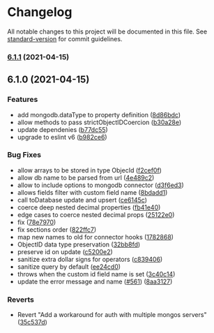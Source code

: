 # Changelog

All notable changes to this project will be documented in this file. See [standard-version](https://github.com/conventional-changelog/standard-version) for commit guidelines.

### [6.1.1](https://github.com/Gamio-technology/loopback-connector-transactions-mongodb/compare/@gamio-technology/loopback-connector-mongodb@6.1.0...@gamio-technology/loopback-connector-mongodb@6.1.1) (2021-04-15)

## 6.1.0 (2021-04-15)


### Features

* add mongodb.dataType to property definition ([8d86bdc](https://github.com/Gamio-technology/loopback-connector-transactions-mongodb/commit/8d86bdca9e919a0056ba06e0ebd90d0204acd5a6))
* allow methods to pass strictObjectIDCoercion ([b30a28e](https://github.com/Gamio-technology/loopback-connector-transactions-mongodb/commit/b30a28e7a13e9547ea0435bc5e388c55c761d26b))
* update dependenies ([b77dc55](https://github.com/Gamio-technology/loopback-connector-transactions-mongodb/commit/b77dc556abe1b42514881bcba76027b892e00e74))
* upgrade to eslint v6 ([b982ce6](https://github.com/Gamio-technology/loopback-connector-transactions-mongodb/commit/b982ce6bea64e56ede81e9ae769e8b2509efc686))


### Bug Fixes

* allow arrays to be stored in type ObjecId ([f2cef0f](https://github.com/Gamio-technology/loopback-connector-transactions-mongodb/commit/f2cef0f0b5a5b3c17bc485651c7b15b39069d77c))
* allow db name to be parsed from url ([4e489c2](https://github.com/Gamio-technology/loopback-connector-transactions-mongodb/commit/4e489c2436a4a661bdd7175cd5089d17fc1b528a))
* allow to include options to mongodb connector ([d3f6ed3](https://github.com/Gamio-technology/loopback-connector-transactions-mongodb/commit/d3f6ed375024394258ec89b123b5976fd102929e))
* allows fields filter with custom field name ([8bdadd1](https://github.com/Gamio-technology/loopback-connector-transactions-mongodb/commit/8bdadd1f7ed67d6ae4654d91ca2a8db3b44f8634))
* call toDatabase update and upsert ([ce6145c](https://github.com/Gamio-technology/loopback-connector-transactions-mongodb/commit/ce6145c7f9d8b8daefdda98174ebb3c47e73fe8a))
* coerce deep nested decimal properties ([fb41e40](https://github.com/Gamio-technology/loopback-connector-transactions-mongodb/commit/fb41e40777c7eb11a9de15878bf3ad09eac943bc))
* edge cases to coerce nested decimal props ([25122e0](https://github.com/Gamio-technology/loopback-connector-transactions-mongodb/commit/25122e02a59dea75148d1670ed49ce9294a8b548))
* fix ([78e7970](https://github.com/Gamio-technology/loopback-connector-transactions-mongodb/commit/78e797091cb0c7e2e4763a50ef97a41a6e27f87d))
* fix sections order ([822ffc7](https://github.com/Gamio-technology/loopback-connector-transactions-mongodb/commit/822ffc797439a3417ceb6d0b73ba568f7b276a9a))
* map new names to old for connector hooks ([1782868](https://github.com/Gamio-technology/loopback-connector-transactions-mongodb/commit/1782868c2fe7d6f6f9261142684a0e9b47c0267d))
* ObjectID data type preservation ([32bb8fd](https://github.com/Gamio-technology/loopback-connector-transactions-mongodb/commit/32bb8fd37d4b331bba1dcd9eec281e6eca4b2998))
* preserve id on update ([c5200e2](https://github.com/Gamio-technology/loopback-connector-transactions-mongodb/commit/c5200e26498ffcd2b560e3a3cf8ba2795bbf603f))
* sanitize extra dollar signs for operators ([c839406](https://github.com/Gamio-technology/loopback-connector-transactions-mongodb/commit/c8394066e4066e400df62dbe8688865956408606))
* sanitize query by default ([ee24cd0](https://github.com/Gamio-technology/loopback-connector-transactions-mongodb/commit/ee24cd08b8ccc32711264831c71b1da628df357b))
* throws when the custom id field name is set ([3c40c14](https://github.com/Gamio-technology/loopback-connector-transactions-mongodb/commit/3c40c14c9b355267df89847c3b3e8e59cb735671))
* update the error message and name ([#561](https://github.com/Gamio-technology/loopback-connector-transactions-mongodb/issues/561)) ([8aa3127](https://github.com/Gamio-technology/loopback-connector-transactions-mongodb/commit/8aa3127f847aea4fc401626bc98561bb129ffd94))


### Reverts

* Revert "Add a workaround for auth with multiple mongos servers" ([35c537d](https://github.com/Gamio-technology/loopback-connector-transactions-mongodb/commit/35c537d4b36096a0076d065757c4aa09edc88388))
